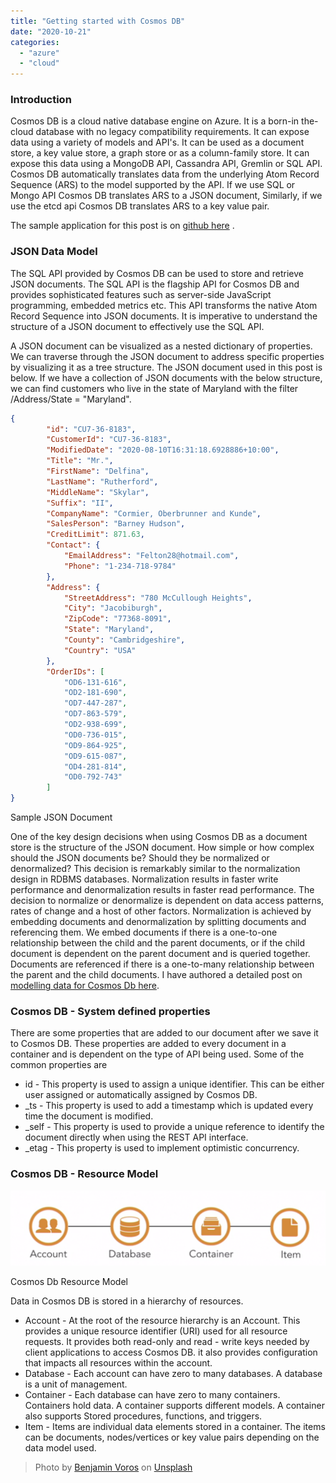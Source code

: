 ```yaml
---
title: "Getting started with Cosmos DB"
date: "2020-10-21"
categories: 
  - "azure"
  - "cloud"
---
```


### Introduction

Cosmos DB is a cloud native database engine on Azure. It is a born-in the-cloud database with no legacy compatibility requirements. It can expose data using a variety of models and API's. It can be used as a document store, a key value store, a graph store or as a column-family store. It can expose this data using a MongoDB API, Cassandra API, Gremlin or SQL API. Cosmos DB automatically translates data from the underlying Atom Record Sequence (ARS) to the model supported by the API. If we use SQL or Mongo API Cosmos DB translates ARS to a JSON document, Similarly, if we use the etcd api Cosmos DB translates ARS to a key value pair.

The sample application for this post is on [github here](https://github.com/PradeepLoganathan/CosmosStarter) .

### JSON Data Model

The SQL API provided by Cosmos DB can be used to store and retrieve JSON documents. The SQL API is the flagship API for Cosmos DB and provides sophisticated features such as server-side JavaScript programming, embedded metrics etc. This API transforms the native Atom Record Sequence into JSON documents. It is imperative to understand the structure of a JSON document to effectively use the SQL API.

A JSON document can be visualized as a nested dictionary of properties. We can traverse through the JSON document to address specific properties by visualizing it as a tree structure. The JSON document used in this post is below. If we have a collection of JSON documents with the below structure, we can find customers who live in the state of Maryland with the filter /Address/State = "Maryland".

```json
{
        "id": "CU7-36-8183",
        "CustomerId": "CU7-36-8183",
        "ModifiedDate": "2020-08-10T16:31:18.6928886+10:00",
        "Title": "Mr.",
        "FirstName": "Delfina",
        "LastName": "Rutherford",
        "MiddleName": "Skylar",
        "Suffix": "II",
        "CompanyName": "Cormier, Oberbrunner and Kunde",
        "SalesPerson": "Barney Hudson",
        "CreditLimit": 871.63,
        "Contact": {
            "EmailAddress": "Felton28@hotmail.com",
            "Phone": "1-234-718-9784"
        },
        "Address": {
            "StreetAddress": "780 McCullough Heights",
            "City": "Jacobiburgh",
            "ZipCode": "77368-8091",
            "State": "Maryland",
            "County": "Cambridgeshire",
            "Country": "USA"
        },
        "OrderIDs": [
            "OD6-131-616",
            "OD2-181-690",
            "OD7-447-287",
            "OD7-863-579",
            "OD2-938-699",
            "OD0-736-015",
            "OD9-864-925",
            "OD9-615-087",
            "OD4-281-814",
            "OD0-792-743"
        ]
}
```

Sample JSON Document

One of the key design decisions when using Cosmos DB as a document store is the structure of the JSON document. How simple or how complex should the JSON documents be? Should they be normalized or denormalized? This decision is remarkably similar to the normalization design in RDBMS databases. Normalization results in faster write performance and denormalization results in faster read performance. The decision to normalize or denormalize is dependent on data access patterns, rates of change and a host of other factors. Normalization is achieved by embedding documents and denormalization by splitting documents and referencing them. We embed documents if there is a one-to-one relationship between the child and the parent documents, or if the child document is dependent on the parent document and is queried together. Documents are referenced if there is a one-to-many relationship between the parent and the child documents. I have authored a detailed post on [modelling data for Cosmos Db here](https://pradeepl.com/blog/azure/high-performance-data-modelling-in-azure-cosmos-db/).

### Cosmos DB - System defined properties

There are some properties that are added to our document after we save it to Cosmos DB. These properties are added to every document in a container and is dependent on the type of API being used. Some of the common properties are

- id - This property is used to assign a unique identifier. This can be either user assigned or automatically assigned by Cosmos DB.
- \_ts - This property is used to add a timestamp which is updated every time the document is modified.
- \_self - This property is used to provide a unique reference to identify the document directly when using the REST API interface.
- \_etag - This property is used to implement optimistic concurrency.

### Cosmos DB - Resource Model

!["Cosmos Resource Structure"](images/Cosmos_resource_structure-1024x244.png)

Cosmos Db Resource Model

Data in Cosmos DB is stored in a hierarchy of resources.

- Account - At the root of the resource hierarchy is an Account. This provides a unique resource identifier (URI) used for all resource requests. It provides both read-only and read - write keys needed by client applications to access Cosmos DB. it also provides configuration that impacts all resources within the account.
- Database - Each account can have zero to many databases. A database is a unit of management.
- Container - Each database can have zero to many containers. Containers hold data. A container supports different models. A container also supports Stored procedures, functions, and triggers.
- Item - Items are individual data elements stored in a container. The items can be documents, nodes/vertices or key value pairs depending on the data model used.

> Photo by [Benjamin Voros](https://unsplash.com/@vorosbenisop?utm_source=unsplash&utm_medium=referral&utm_content=creditCopyText) on [Unsplash](https://unsplash.com/s/photos/cosmos?utm_source=unsplash&utm_medium=referral&utm_content=creditCopyText)
